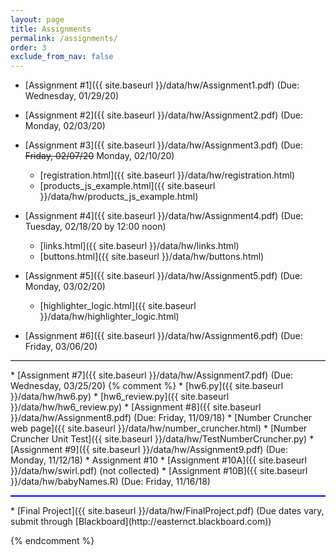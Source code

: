 ```yaml
---
layout: page
title: Assignments 
permalink: /assignments/
order: 3
exclude_from_nav: false 
---
```

  
* [Assignment #1]({{ site.baseurl }}/data/hw/Assignment1.pdf) (Due: Wednesday, 01/29/20)
* [Assignment #2]({{ site.baseurl }}/data/hw/Assignment2.pdf) (Due: Monday, 02/03/20)
* [Assignment #3]({{ site.baseurl }}/data/hw/Assignment3.pdf) (Due: <strike>Friday, 02/07/20</strike> Monday, 02/10/20)
    * [registration.html]({{ site.baseurl }}/data/hw/registration.html) 
    * [products_js_example.html]({{ site.baseurl }}/data/hw/products_js_example.html) 
* [Assignment #4]({{ site.baseurl }}/data/hw/Assignment4.pdf) (Due: Tuesday, 02/18/20 by 12:00 noon)
    * [links.html]({{ site.baseurl }}/data/hw/links.html) 
    * [buttons.html]({{ site.baseurl }}/data/hw/buttons.html) 
* [Assignment #5]({{ site.baseurl }}/data/hw/Assignment5.pdf) (Due: Monday, 03/02/20)
    * [highlighter_logic.html]({{ site.baseurl }}/data/hw/highlighter_logic.html)
    
* [Assignment #6]({{ site.baseurl }}/data/hw/Assignment6.pdf) (Due: Friday, 03/06/20)
<hr style = 'background-color:black; height:1px;'>
* [Assignment #7]({{ site.baseurl }}/data/hw/Assignment7.pdf) (Due: Wednesday, 03/25/20)
{% comment %}
    * [hw6.py]({{ site.baseurl }}/data/hw/hw6.py) 
    * [hw6_review.py]({{ site.baseurl }}/data/hw/hw6_review.py) 
* [Assignment #8]({{ site.baseurl }}/data/hw/Assignment8.pdf) (Due: Friday, 11/09/18)
    * [Number Cruncher web page]({{ site.baseurl }}/data/hw/number_cruncher.html)
    * [Number Cruncher Unit Test]({{ site.baseurl }}/data/hw/TestNumberCruncher.py) 
* [Assignment #9]({{ site.baseurl }}/data/hw/Assignment9.pdf) (Due: Monday, 11/12/18)
* Assignment #10
    * [Assignment #10A]({{ site.baseurl }}/data/hw/swirl.pdf) (not collected)
    * [Assignment #10B]({{ site.baseurl }}/data/hw/babyNames.R) (Due: Friday, 11/16/18)

<hr style = "height:2px; background-color:blue">
* [Final Project]({{ site.baseurl }}/data/hw/FinalProject.pdf) (Due dates vary, submit through [Blackboard](http://easternct.blackboard.com))

{% endcomment %}
